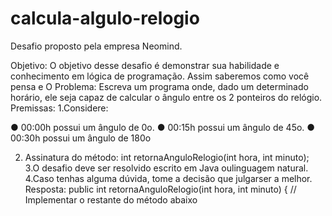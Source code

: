 # calcula-algulo-relogio
Desafio proposto pela empresa Neomind.

Objetivo: O objetivo desse desafio é demonstrar sua habilidade e conhecimento em lógica
de programação. Assim saberemos como você pensa e
O Problema: Escreva um programa onde, dado um determinado horário, ele seja capaz de
calcular o ângulo entre os 2 ponteiros do relógio.
Premissas:
1.Considere:

● 00:00h possui um ângulo de 0o.
● 00:15h possui um ângulo de 45o.
● 00:30h possui um ângulo de 180o

2. Assinatura do método:
int retornaAnguloRelogio(int hora, int minuto);
3.O desafio deve ser resolvido escrito em Java oulinguagem natural.
4.Caso tenhas alguma dúvida, tome a decisão que julgarser a melhor.
Resposta: public int retornaAnguloRelogio(int hora, int minuto) {
// Implementar o restante do método abaixo
